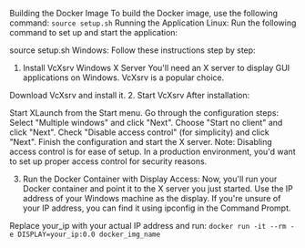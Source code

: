 Building the Docker Image
To build the Docker image, use the following command:
		```
		source setup.sh
		```
Running the Application
Linux:
Run the following command to set up and start the application:

source setup.sh
Windows:
Follow these instructions step by step:

1. Install VcXsrv Windows X Server
You'll need an X server to display GUI applications on Windows. VcXsrv is a popular choice.

Download VcXsrv and install it.
2. Start VcXsrv
After installation:

Start XLaunch from the Start menu.
Go through the configuration steps:
Select "Multiple windows" and click "Next".
Choose "Start no client" and click "Next".
Check "Disable access control" (for simplicity) and click "Next".
Finish the configuration and start the X server.
Note: Disabling access control is for ease of setup. In a production environment, you'd want to set up proper access control for security reasons.

3. Run the Docker Container with Display Access:
Now, you'll run your Docker container and point it to the X server you just started. Use the IP address of your Windows machine as the display. If you're unsure of your IP address, you can find it using ipconfig in the Command Prompt.

Replace your_ip with your actual IP address and run:
		```
		docker run -it --rm -e DISPLAY=your_ip:0.0 docker_img_name
		```